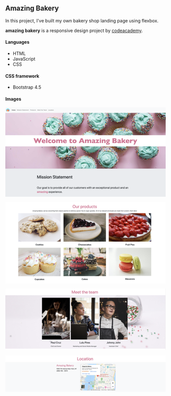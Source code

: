 ## Amazing Bakery

In this project, I've built my own bakery shop landing page using flexbox.

**amazing bakery** ​is a responsive design project by [codeacademy](https://www.codecademy.com/).


#### Languages
 * HTML
 * JavaScript
 * CSS

 #### CSS framework
 * Bootstrap 4.5

#### Images
![home page screenshot](./images/readme-images/page1.png)

![home page items](./images/readme-images/page2.png)

![home page items](./images/readme-images/page3.png)

![home page items](./images/readme-images/page4.png)
